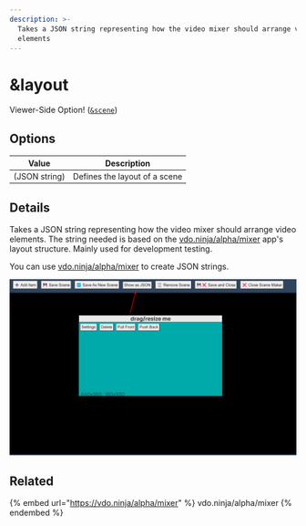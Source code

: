 ```yaml
---
description: >-
  Takes a JSON string representing how the video mixer should arrange video
  elements
---
```


# \&layout

Viewer-Side Option! ([`&scene`](../view-parameters/scene.md))

## Options

| Value         | Description                   |
| ------------- | ----------------------------- |
| (JSON string) | Defines the layout of a scene |

## Details

Takes a JSON string representing how the video mixer should arrange video elements. The string needed is based on the [vdo.ninja/alpha/mixer](https://vdo.ninja/alpha/mixer) app's layout structure. Mainly used for development testing.

You can use [vdo.ninja/alpha/mixer](https://vdo.ninja/alpha/mixer) to create JSON strings.&#x20;

![](<../../.gitbook/assets/image (101) (1) (1) (1).png>)

## Related

{% embed url="https://vdo.ninja/alpha/mixer" %}
vdo.ninja/alpha/mixer
{% endembed %}
